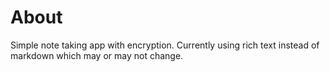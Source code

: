 # About
Simple note taking app with encryption.
Currently using rich text instead of markdown which may or may not change.
